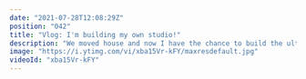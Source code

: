 ```yaml
---
date: "2021-07-28T12:08:29Z"
position: "042"
title: "Vlog: I'm building my own studio!"
description: "We moved house and now I have the chance to build the ultimate YouTube studio in our garage! In this vlog series you'll see me do everything myself. From fitting windows, to electronics, to insulation.\n\nPlease help, I know nothing about this stuff :)\n\nFollow me here:\nWebsite: https://timbenniks.dev\nTwitter: https://twitter.com/timbenniks\nGithub: https://github.com/timbenniks"
image: "https://i.ytimg.com/vi/xba15Vr-kFY/maxresdefault.jpg"
videoId: "xba15Vr-kFY"
---
```


